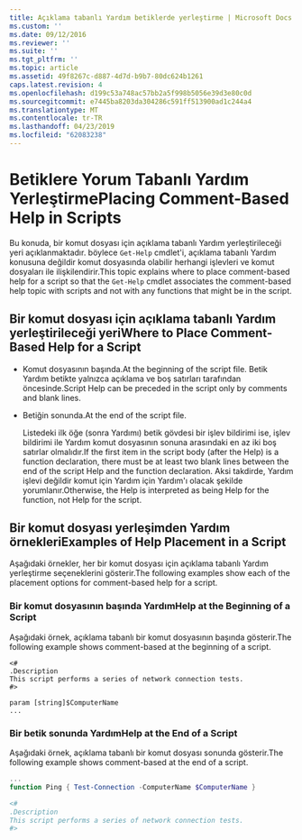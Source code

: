 ```yaml
---
title: Açıklama tabanlı Yardım betiklerde yerleştirme | Microsoft Docs
ms.custom: ''
ms.date: 09/12/2016
ms.reviewer: ''
ms.suite: ''
ms.tgt_pltfrm: ''
ms.topic: article
ms.assetid: 49f8267c-d887-4d7d-b9b7-80dc624b1261
caps.latest.revision: 4
ms.openlocfilehash: d199c53a748ac57bb2a5f998b5056e39d3e80c0d
ms.sourcegitcommit: e7445ba8203da304286c591ff513900ad1c244a4
ms.translationtype: MT
ms.contentlocale: tr-TR
ms.lasthandoff: 04/23/2019
ms.locfileid: "62083238"
---
```

# <a name="placing-comment-based-help-in-scripts"></a><span data-ttu-id="ad35e-102">Betiklere Yorum Tabanlı Yardım Yerleştirme</span><span class="sxs-lookup"><span data-stu-id="ad35e-102">Placing Comment-Based Help in Scripts</span></span>

<span data-ttu-id="ad35e-103">Bu konuda, bir komut dosyası için açıklama tabanlı Yardım yerleştirileceği yeri açıklanmaktadır. böylece `Get-Help` cmdlet'i, açıklama tabanlı Yardım konusuna değildir komut dosyasında olabilir herhangi işlevleri ve komut dosyaları ile ilişkilendirir.</span><span class="sxs-lookup"><span data-stu-id="ad35e-103">This topic explains where to place comment-based help for a script so that the `Get-Help` cmdlet associates the comment-based help topic with scripts and not with any functions that might be in the script.</span></span>

## <a name="where-to-place-comment-based-help-for-a-script"></a><span data-ttu-id="ad35e-104">Bir komut dosyası için açıklama tabanlı Yardım yerleştirileceği yeri</span><span class="sxs-lookup"><span data-stu-id="ad35e-104">Where to Place Comment-Based Help for a Script</span></span>

- <span data-ttu-id="ad35e-105">Komut dosyasının başında.</span><span class="sxs-lookup"><span data-stu-id="ad35e-105">At the beginning of the script file.</span></span> <span data-ttu-id="ad35e-106">Betik Yardım betikte yalnızca açıklama ve boş satırları tarafından öncesinde.</span><span class="sxs-lookup"><span data-stu-id="ad35e-106">Script Help can be preceded in the script only by comments and blank lines.</span></span>

- <span data-ttu-id="ad35e-107">Betiğin sonunda.</span><span class="sxs-lookup"><span data-stu-id="ad35e-107">At the end of the script file.</span></span>

  <span data-ttu-id="ad35e-108">Listedeki ilk öğe (sonra Yardımı) betik gövdesi bir işlev bildirimi ise, işlev bildirimi ile Yardım komut dosyasının sonuna arasındaki en az iki boş satırlar olmalıdır.</span><span class="sxs-lookup"><span data-stu-id="ad35e-108">If the first item in the script body (after the Help) is a function declaration, there must be at least two blank lines between the end of the script Help and the function declaration.</span></span> <span data-ttu-id="ad35e-109">Aksi takdirde, Yardım işlevi değildir komut için Yardım için Yardım'ı olacak şekilde yorumlanır.</span><span class="sxs-lookup"><span data-stu-id="ad35e-109">Otherwise, the Help is interpreted as being Help for the function, not Help for the script.</span></span>

## <a name="examples-of-help-placement-in-a-script"></a><span data-ttu-id="ad35e-110">Bir komut dosyası yerleşimden Yardım örnekleri</span><span class="sxs-lookup"><span data-stu-id="ad35e-110">Examples of Help Placement in a Script</span></span>

 <span data-ttu-id="ad35e-111">Aşağıdaki örnekler, her bir komut dosyası için açıklama tabanlı Yardım yerleştirme seçeneklerini gösterir.</span><span class="sxs-lookup"><span data-stu-id="ad35e-111">The following examples show each of the placement options for comment-based help for a script.</span></span>

### <a name="help-at-the-beginning-of-a-script"></a><span data-ttu-id="ad35e-112">Bir komut dosyasının başında Yardım</span><span class="sxs-lookup"><span data-stu-id="ad35e-112">Help at the Beginning of a Script</span></span>

 <span data-ttu-id="ad35e-113">Aşağıdaki örnek, açıklama tabanlı bir komut dosyasının başında gösterir.</span><span class="sxs-lookup"><span data-stu-id="ad35e-113">The following example shows comment-based at the beginning of a script.</span></span>

```
<#
.Description
This script performs a series of network connection tests.
#>

param [string]$ComputerName
...
```

### <a name="help-at-the-end-of-a-script"></a><span data-ttu-id="ad35e-114">Bir betik sonunda Yardım</span><span class="sxs-lookup"><span data-stu-id="ad35e-114">Help at the End of a Script</span></span>

 <span data-ttu-id="ad35e-115">Aşağıdaki örnek, açıklama tabanlı bir komut dosyası sonunda gösterir.</span><span class="sxs-lookup"><span data-stu-id="ad35e-115">The following example shows comment-based at the end of a script.</span></span>

```powershell
...
function Ping { Test-Connection -ComputerName $ComputerName }

<#
.Description
This script performs a series of network connection tests.
#>

```